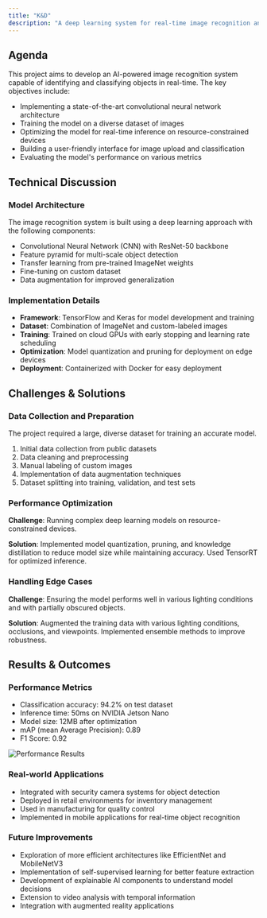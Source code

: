 ```yaml
---
title: "K&D"
description: "A deep learning system for real-time image recognition and classification using convolutional neural networks."
---
```


## Agenda

This project aims to develop an AI-powered image recognition system capable of identifying and classifying objects in real-time. The key objectives include:

- Implementing a state-of-the-art convolutional neural network architecture
- Training the model on a diverse dataset of images
- Optimizing the model for real-time inference on resource-constrained devices
- Building a user-friendly interface for image upload and classification
- Evaluating the model's performance on various metrics

## Technical Discussion

### Model Architecture

The image recognition system is built using a deep learning approach with the following components:

- Convolutional Neural Network (CNN) with ResNet-50 backbone
- Feature pyramid for multi-scale object detection
- Transfer learning from pre-trained ImageNet weights
- Fine-tuning on custom dataset
- Data augmentation for improved generalization

### Implementation Details

- **Framework**: TensorFlow and Keras for model development and training
- **Dataset**: Combination of ImageNet and custom-labeled images
- **Training**: Trained on cloud GPUs with early stopping and learning rate scheduling
- **Optimization**: Model quantization and pruning for deployment on edge devices
- **Deployment**: Containerized with Docker for easy deployment

## Challenges & Solutions

### Data Collection and Preparation

The project required a large, diverse dataset for training an accurate model.

1. Initial data collection from public datasets
2. Data cleaning and preprocessing
3. Manual labeling of custom images
4. Implementation of data augmentation techniques
5. Dataset splitting into training, validation, and test sets

### Performance Optimization

**Challenge**: Running complex deep learning models on resource-constrained devices.

**Solution**: Implemented model quantization, pruning, and knowledge distillation to reduce model size while maintaining accuracy. Used TensorRT for optimized inference.

### Handling Edge Cases

**Challenge**: Ensuring the model performs well in various lighting conditions and with partially obscured objects.

**Solution**: Augmented the training data with various lighting conditions, occlusions, and viewpoints. Implemented ensemble methods to improve robustness.

## Results & Outcomes

### Performance Metrics

- Classification accuracy: 94.2% on test dataset
- Inference time: 50ms on NVIDIA Jetson Nano
- Model size: 12MB after optimization
- mAP (mean Average Precision): 0.89
- F1 Score: 0.92

![Performance Results](/placeholder.svg?height=300&width=500)

### Real-world Applications

- Integrated with security camera systems for object detection
- Deployed in retail environments for inventory management
- Used in manufacturing for quality control
- Implemented in mobile applications for real-time object recognition

### Future Improvements

- Exploration of more efficient architectures like EfficientNet and MobileNetV3
- Implementation of self-supervised learning for better feature extraction
- Development of explainable AI components to understand model decisions
- Extension to video analysis with temporal information
- Integration with augmented reality applications

